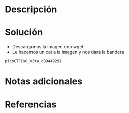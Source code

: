 # Descripción
# Solución
- Descargamos la imagen con wget
- Le hacemos un cat a la imagen y nos dará la bandera
```
picoCTF{s0_m3ta_d8944929}
```
# Notas adicionales
# Referencias